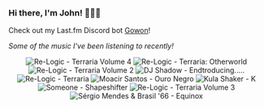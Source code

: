 ### Hi there, I'm John! 🏄🏻‍♂️

Check out my Last.fm Discord bot [Gowon](http://gowon.ca)!

_Some of the music I've been listening to recently!_


<!-- lastfm -->
<p align="center"><img src="https://lastfm.freetls.fastly.net/i/u/64s/7fd96617a9568775c12e5b38330928bb.jpg" title="Re-Logic - Terraria Volume 4"> <img src="https://lastfm.freetls.fastly.net/i/u/64s/7c4e557f0fc35f3bd1668e68741b80e0.jpg" title="Re-Logic - Terraria: Otherworld"> <img src="https://lastfm.freetls.fastly.net/i/u/64s/0a28742a18fa678532f72ce05a0c7dd0.jpg" title="Re-Logic - Terraria Volume 2"> <img src="https://lastfm.freetls.fastly.net/i/u/64s/8792784aab5c4aeab78ad8525c1c2440.png" title="DJ Shadow - Endtroducing....."> <img src="https://lastfm.freetls.fastly.net/i/u/64s/3f97630c29576b252c46eb69a68187f4.jpg" title="Re-Logic - Terraria"> <img src="https://lastfm.freetls.fastly.net/i/u/64s/d219a0c7f491abed4ec47099d27da61e.jpg" title="Moacir Santos - Ouro Negro"> <img src="https://lastfm.freetls.fastly.net/i/u/64s/cfe5f3511e7b01f26985f75a4983361f.jpg" title="Kula Shaker - K"> <img src="https://lastfm.freetls.fastly.net/i/u/64s/78668b3295a2fd9682d6c1f501abcfc2.jpg" title="Someone - Shapeshifter"> <img src="https://lastfm.freetls.fastly.net/i/u/64s/4c61d4edb1783214254015f1ccfaeaa2.jpg" title="Re-Logic - Terraria Volume 3"> <img src="https://lastfm.freetls.fastly.net/i/u/64s/b87132d8a38b3eae36ec14ebfda30417.jpg" title="Sérgio Mendes & Brasil '66 - Equinox"> </p>
